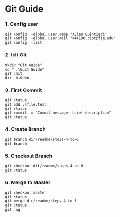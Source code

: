# Git Guide
### 1. Config user
```
git config --global user.name "Allan Quintieri" 
git config --global user.mail "444190.clot@fje.edu" 
git config --list
```
### 2. Init Git
```
mkdir "Git Guide"
cd " .\Guit Guide"
git init
dir -hidden
```
### 3. First Commit
```
git status
git add .\file.text
git status
git commit -m "Commit message: brief description"
git status
```
### 4. Create Branch
```
git branch dir/readme/steps-4-to-6
git branch
```
### 5. Checkout Branch
```
git checkout dit/readme/steps-4-to-6
git status
```
### 6. Merge to Master
```
git checkout master
git status
git merge dir/readme/steps-4-to-6
git status
git log
```
